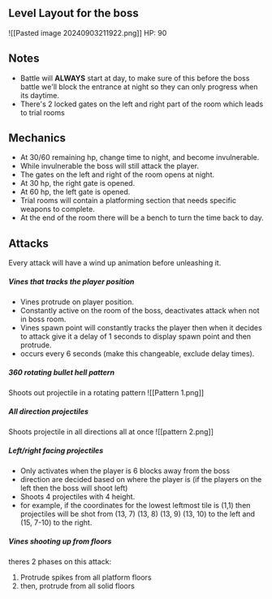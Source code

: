 ## Level Layout for the boss

![[Pasted image 20240903211922.png]]
HP: 90
## Notes
- Battle will **ALWAYS** start at day, to make sure of this before the boss battle we'll block the entrance at night so they can only progress when its daytime.
- There's 2 locked gates on the left and right part of the room which leads to trial rooms

## Mechanics
- At 30/60 remaining hp, change time to night, and become invulnerable.
- While invulnerable the boss will still attack the player.
- The gates on the left and right of the room opens at night.
- At 30 hp, the right gate is opened. 
- At 60 hp, the left gate is opened.
- Trial rooms will contain a platforming section that needs specific weapons to complete.
- At the end of the room there will be a bench to turn the time back to day.

## Attacks
Every attack will have a wind up animation before unleashing it.

##### Vines that tracks the player position
- Vines protrude on player position.
- Constantly active on the room of the boss, deactivates attack when not in boss room.
- Vines spawn point will constantly tracks the player then when it decides to attack give it a delay of 1 seconds to display spawn point and then protrude. 
- occurs every 6 seconds (make this changeable, exclude delay times).

##### 360 rotating bullet hell pattern
Shoots out projectile in a rotating pattern
![[Pattern 1.png]]
##### All direction projectiles
Shoots projectile in all directions all at once
![[pattern 2.png]]

##### Left/right facing projectiles
- Only activates when the player is 6 blocks away from the boss
- direction are decided based on where the player is (if the players on the left then the boss will shoot left)
- Shoots 4 projectiles with 4 height.
- for example, if the coordinates for the lowest leftmost tile is (1,1) then projectiles will be shot from (13, 7) (13, 8) (13, 9) (13, 10) to the left and (15, 7-10) to the right.


##### Vines shooting up from floors
theres 2 phases on this attack:
1. Protrude spikes from all platform floors
2. then, protrude from all solid floors

